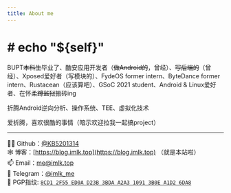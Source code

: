 ```yaml
---
title: About me
---
```


# # echo \"${self}\"


BUPT~~本科生~~毕业了、酷安应用开发者（~~做Android的~~，曾经）、~~写后端的~~（曾经）、Xposed爱好者（写模块的）、FydeOS former intern、ByteDance former intern、Rustacean（应该算吧）、GSoC 2021 student、Android & Linux爱好者、在怀柔~~蹲监狱~~搬砖ing

折腾Android逆向分析、操作系统、TEE、虚拟化技术

爱折腾，喜欢很酷的事情（暗示欢迎拉我一起搞project）

---

👨‍💻 Github：[@KB5201314](https://github.com/KB5201314/)\
🕸️ 博客：[https://blog.imlk.top](https://blog.imlk.top) （就是本站啦）\
📫 Email：[me@imlk.top](mailto:me@imlk.top)\
💬 Telegram：[@imlk_me](https://t.me/imlk_me)\
🔑 PGP指纹: [`8CD1 2F55 ED0A D23B 3BDA A2A3 1091 3B0E A1D2 6DA8`](https://keyserver.ubuntu.com/pks/lookup?op=get&search=0x8cd12f55ed0ad23b3bdaa2a310913b0ea1d26da8)


